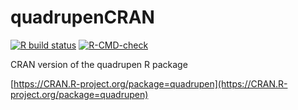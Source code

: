 # quadrupenCRAN

<!-- badges: start -->
[![R build status](https://github.com/jchiquet/quadrupenCRAN/workflows/R-CMD-check/badge.svg)](https://github.com/jchiquet/quadrupenCRAN/actions)
[![R-CMD-check](https://github.com/jchiquet/quadrupenCRAN/actions/workflows/R-CMD-check.yaml/badge.svg)](https://github.com/jchiquet/quadrupenCRAN/actions/workflows/R-CMD-check.yaml)
<!-- badges: end -->


CRAN version of the quadrupen R package

[https://CRAN.R-project.org/package=quadrupen](https://CRAN.R-project.org/package=quadrupen)

